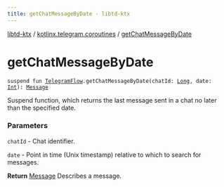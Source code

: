 ```yaml
---
title: getChatMessageByDate - libtd-ktx
---
```


[libtd-ktx](../index.html) / [kotlinx.telegram.coroutines](index.html) / [getChatMessageByDate](./get-chat-message-by-date.html)

# getChatMessageByDate

`suspend fun `[`TelegramFlow`](../kotlinx.telegram.core/-telegram-flow/index.html)`.getChatMessageByDate(chatId: `[`Long`](https://kotlinlang.org/api/latest/jvm/stdlib/kotlin/-long/index.html)`, date: `[`Int`](https://kotlinlang.org/api/latest/jvm/stdlib/kotlin/-int/index.html)`): `[`Message`](https://tdlibx.github.io/td/docs/org/drinkless/td/libcore/telegram/TdApi/Message.html)

Suspend function, which returns the last message sent in a chat no later than the specified date.

### Parameters

`chatId` - Chat identifier.

`date` - Point in time (Unix timestamp) relative to which to search for messages.

**Return**
[Message](https://tdlibx.github.io/td/docs/org/drinkless/td/libcore/telegram/TdApi/Message.html) Describes a message.

